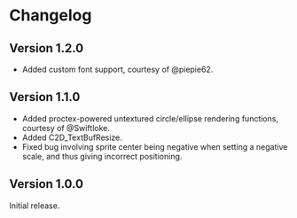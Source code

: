 # Changelog

## Version 1.2.0

- Added custom font support, courtesy of @piepie62.

## Version 1.1.0

- Added proctex-powered untextured circle/ellipse rendering functions, courtesy of @Swiftloke.
- Added C2D_TextBufResize.
- Fixed bug involving sprite center being negative when setting a negative scale, and thus giving incorrect positioning.

## Version 1.0.0

Initial release.
